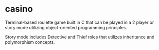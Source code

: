 # casino
Terminal-based roulette game built in C that can be played in a 2 player or story mode utilizing object-oriented programming principles.

Story mode includes Detective and Thief roles that utilizes inheritance and polymorphism concepts.
